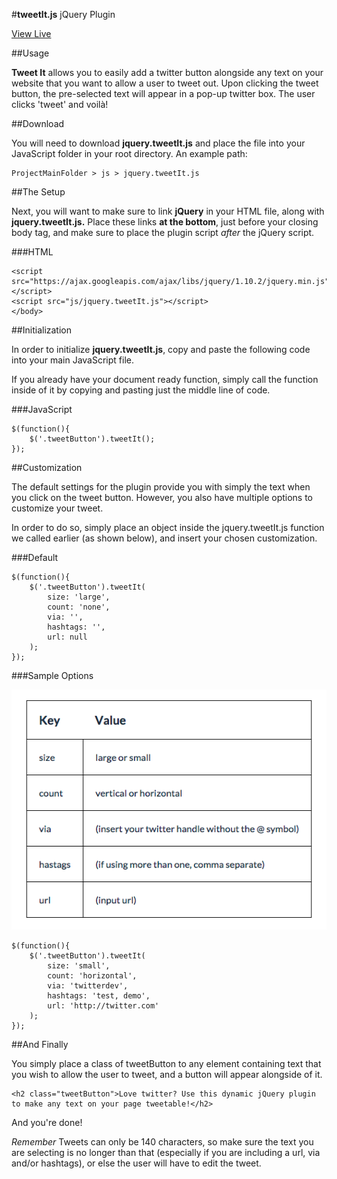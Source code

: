 #**tweetIt.js** jQuery Plugin

[View Live](http://amandamonaco.ca/tweetIt-plugin/index.html)

##Usage

**Tweet It** allows you to easily add a twitter button alongside any text on your website that you want to allow a user to tweet out. Upon clicking the tweet button, the pre-selected text will appear in a pop-up twitter box. The user clicks 'tweet' and voilà!

##Download

You will need to download **jquery.tweetIt.js** and place the file into your JavaScript folder in your root directory. An example path:

	ProjectMainFolder > js > jquery.tweetIt.js


##The Setup

Next, you will want to make sure to link **jQuery** in your HTML file, along with **jquery.tweetIt.js.** Place these links **at the bottom**, just before your closing body tag, and make sure to place the plugin script *after* the jQuery script.

###HTML

	<script src="https://ajax.googleapis.com/ajax/libs/jquery/1.10.2/jquery.min.js"&></script>
	<script src="js/jquery.tweetIt.js"></script>
	</body>


##Initialization

In order to initialize **jquery.tweetIt.js**, copy and paste the following code into your main JavaScript file.

If you already have your document ready function, simply call the function inside of it by copying and pasting just the middle line of code.

###JavaScript

	$(function(){
		$('.tweetButton').tweetIt();
	});

##Customization

The default settings for the plugin provide you with simply the text when you click on the tweet button. However, you also have multiple options to customize your tweet.

In order to do so, simply place an object inside the jquery.tweetIt.js function we called earlier (as shown below), and insert your chosen customization.

###Default
	
	$(function(){
		$('.tweetButton').tweetIt(
			size: 'large',
			count: 'none',
			via: '',
			hashtags: '',
			url: null
		);
	});

###Sample Options

![Table of options for plugin](assets/images/tableOfOptions.jpg)
		
	$(function(){
		$('.tweetButton').tweetIt(
			size: 'small',
			count: 'horizontal',
			via: 'twitterdev',
			hashtags: 'test, demo',
			url: 'http://twitter.com'
		);
	});

##And Finally

You simply place a class of tweetButton to any element containing text that you wish to allow the user to tweet, and a button will appear alongside of it.

	<h2 class="tweetButton">Love twitter? Use this dynamic jQuery plugin to make any text on your page tweetable!</h2>

And you're done!

*Remember* Tweets can only be 140 characters, so make sure the text you are selecting is no longer than that (especially if you are including a url, via and/or hashtags), or else the user will have to edit the tweet.